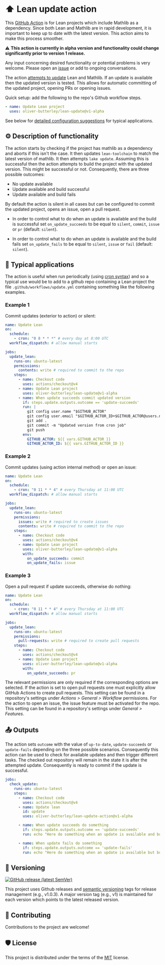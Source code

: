 # ⬆️ Lean update action

<!-- [![GitHub - marketplace](https://img.shields.io/badge/marketplace-lean-update-blue?logo=github&style=flat-square)](https://github.com/marketplace/actions/lean-update) -->

This [GitHub Action](https://github.com/features/actions) is for Lean projects which include Mathlib as a dependency. Since both Lean and Mathlib are in rapid development, it is important to keep up to date with the latest version. This action aims to make this process smoother.

⚠️  **This action is currently in alpha version and functionality could change significantly prior to version 1 release.**

Any input concerning desired functionality or potential problems is very welcome. Please open an [issue](https://github.com/oliver-butterley/lean-update/issues) or add to ongoing conversations.

The action [attempts to update](#description-of-functionality) Lean and Mathlib. If an update is available then the updated version is tested. This allows for automatic committing of the updated project, opening PRs or opening issues.

Quick setup: add the following to the repo's Github workflow steps.

```yml
- name: Update Lean project
  uses: oliver-butterley/lean-update@v1-alpha
```

See below for [detailed configuration suggestions](#typical-applications) for typical applications.

## :gear: Description of functionality

The action starts by checking if the project has mathlib as a dependency and aborts if this isn't the case. It then updates `lean-toolchain` to match the latest version of mathlib. It then attempts `lake update`. Assuming this is successful then the action attempts to build the project with the updated version. This might be successful or not. Consequently, there are three possible outcomes:

- No update available
- Update available and build successful
- Update available and build fails

By default the action is silent in all cases but can be configured to commit the updated project, opens an issue, open a pull request.

- In order to control what to do when an update is available and the build is successful set `on_update_succeeds` to be equal to `silent`, `commit`, `issue` or `pr` (default: `silent`).

- In order to control what to do when an update is available and the build fails set `on_update_fails` to be equal to `silent`, `issue` or `fail` (default: `silent`).

## 🚀 Typical applications

The action is useful when run periodically (using [cron syntax](https://pubs.opengroup.org/onlinepubs/9699919799/utilities/crontab.html#tag_20_25_07)) and so a typical use would be to add to a github repo containing a Lean project the file `.github/workflows/update.yml` containing something like the following examples.

### Example 1

Commit updates (exterior to action) or silent:

```yml
name: Update Lean
on:
  schedule:
    - cron: "0 8 * * *" # every day at 8:00 UTC
  workflow_dispatch: # allow manual starts

jobs:
  update_lean:
    runs-on: ubuntu-latest
    permissions:
      contents: write # required to commit to the repo
    steps:
      - name: Checkout code
        uses: actions/checkout@v4
      - name: Update Lean project
        uses: oliver-butterley/lean-update@v1-alpha
      - name: When update succeeds commit updated version
        if: steps.update.outputs.outcome == 'update-succeeds'
        run: |
          git config user.name "$GITHUB_ACTOR"
          git config user.email "$GITHUB_ACTOR_ID+$GITHUB_ACTOR@users.noreply.github.com"
          git add .
          git commit -m "Updated version from cron job"
          git push
        env:
          GITHUB_ACTOR: ${{ vars.GITHUB_ACTOR }}
          GITHUB_ACTOR_ID: ${{ vars.GITHUB_ACTOR_ID }}
```

### Example 2

Commit updates (using action internal method) or open an issue:

```yml
name: Update Lean
on:
  schedule:
    - cron: "0 11 * * 4" # every Thursday at 11:00 UTC
  workflow_dispatch: # allow manual starts

jobs:
  update_lean:
    runs-on: ubuntu-latest
    permissions:
      issues: write # required to create issues
      contents: write # required to commit to the repo
    steps:
      - name: Checkout code
        uses: actions/checkout@v4
      - name: Update Lean project
        uses: oliver-butterley/lean-update@v1-alpha
        with:
          on_update_succeeds: commit
          on_update_fails: issue
```

### Example 3

Open a pull request if update succeeds, otherwise do nothing:

```yml
name: Update Lean
on:
  schedule:
    - cron: "0 11 * * 4" # every Thursday at 11:00 UTC
  workflow_dispatch: # allow manual starts

jobs:
  update_lean:
    runs-on: ubuntu-latest
    permissions:
      pull-requests: write # required to create pull requests
    steps:
      - name: Checkout code
        uses: actions/checkout@v4
      - name: Update Lean project
        uses: oliver-butterley/lean-update@v1-alpha
        with:
          on_update_succeeds: pr
```

The relevant permissions are only required if the corresponding options are selected. If the action is set to open pull requests one must explicitly allow GitHub Actions to create pull requests. This setting can be found in a repository's settings under _Actions > General > Workflow_ permissions.
For the action to open an issue, the issue feature must be activated for the repo. This setting can be found in a repository's settings under _General > Features_.

## 📤 Outputs

The action sets `outcome` with the value of `up-to-date`, `update-succeeds` or `update-fails` depending on the three possible scenarios. Consequently this action can be used to check for available updates and then trigger different tasks. The checked out repository will remain in the state it is after the attempted update. Consequently is ready to commit if the update is successful.

```yml
jobs:
  check_update:
    runs-on: ubuntu-latest
    steps:
      - name: Checkout code
        uses: actions/checkout@v4
      - name: Update lean
        id: update
        uses: oliver-butterley/lean-update-action@v1-alpha

      - name: When update succeeds do something
        if: steps.update.outputs.outcome == 'update-succeeds'
        run: echo "Here do something when an update is available and builds successfully"

      - name: When update fails do something
        if: steps.update.outputs.outcome == 'update-fails'
        run: echo "Here do something when an update is available but build fails"
```

## 🔖 Versioning

[![GitHub release (latest SemVer)](https://img.shields.io/github/v/release/oliver-butterley/lean-update?logo=github&sort=semver)](https://github.com/oliver-butterley/lean-update/releases)

This project uses Github releases and [semantic versioning](https://semver.org/) tags for release management (e.g., v1.0.3).
A major version tag (e.g., v1) is maintained for each version which points to the latest released version.

## 👥 Contributing

Contributions to the project are welcome!

## 🛡️ License

This project is distributed under the terms of the [MIT](https://github.com/oliver-butterley/lean-update/blob/main/LICENSE) license.
